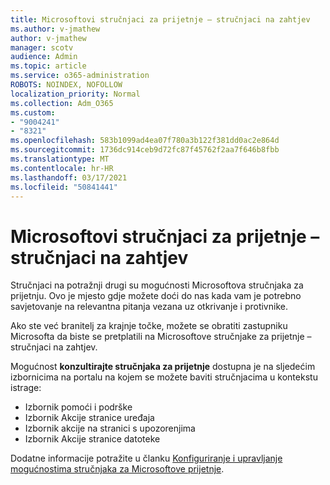 ```yaml
---
title: Microsoftovi stručnjaci za prijetnje – stručnjaci na zahtjev
ms.author: v-jmathew
author: v-jmathew
manager: scotv
audience: Admin
ms.topic: article
ms.service: o365-administration
ROBOTS: NOINDEX, NOFOLLOW
localization_priority: Normal
ms.collection: Adm_O365
ms.custom:
- "9004241"
- "8321"
ms.openlocfilehash: 583b1099ad4ea07f780a3b122f381dd0ac2e864d
ms.sourcegitcommit: 1736dc914ceb9d72fc87f45762f2aa7f646b8fbb
ms.translationtype: MT
ms.contentlocale: hr-HR
ms.lasthandoff: 03/17/2021
ms.locfileid: "50841441"
---
```

# <a name="microsoft-threat-experts---experts-on-demand"></a>Microsoftovi stručnjaci za prijetnje – stručnjaci na zahtjev

Stručnjaci na potražnji drugi su mogućnosti Microsoftova stručnjaka za prijetnju. Ovo je mjesto gdje možete doći do nas kada vam je potrebno savjetovanje na relevantna pitanja vezana uz otkrivanje i protivnike.

Ako ste već branitelj za krajnje točke, možete se obratiti zastupniku Microsofta da biste se pretplatili na Microsoftove stručnjake za prijetnje – stručnjaci na zahtjev.

Mogućnost **konzultirajte stručnjaka za prijetnje** dostupna je na sljedećim izbornicima na portalu na kojem se možete baviti stručnjacima u kontekstu istrage:

- Izbornik pomoći i podrške
- Izbornik Akcije stranice uređaja
- Izbornik akcije na stranici s upozorenjima
- Izbornik Akcije stranice datoteke

Dodatne informacije potražite u članku [Konfiguriranje i upravljanje mogućnostima stručnjaka za Microsoftove prijetnje](https://docs.microsoft.com/windows/security/threat-protection/microsoft-defender-atp/configure-microsoft-threat-experts).
